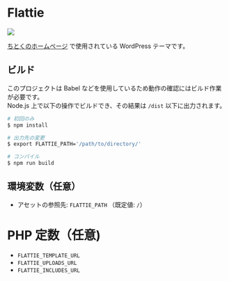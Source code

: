 Flattie
=======

[![][travis-badge]][travis-link]

[ちとくのホームページ](https://chitoku.jp/) で使用されている WordPress テーマです。

## ビルド

このプロジェクトは Babel などを使用しているため動作の確認にはビルド作業が必要です。  
Node.js 上で以下の操作でビルドでき、その結果は `/dist` 以下に出力されます。

```sh
# 初回のみ
$ npm install

# 出力先の変更
$ export FLATTIE_PATH='/path/to/directory/'

# コンパイル
$ npm run build
```

## 環境変数（任意）

- アセットの参照先: `FLATTIE_PATH` （既定値: `/`）

# PHP 定数（任意)

- `FLATTIE_TEMPLATE_URL`
- `FLATTIE_UPLOADS_URL`
- `FLATTIE_INCLUDES_URL`

[travis-link]:          https://travis-ci.org/chitoku-k/Flattie
[travis-badge]:         https://img.shields.io/travis/chitoku-k/Flattie.svg?style=flat-square
